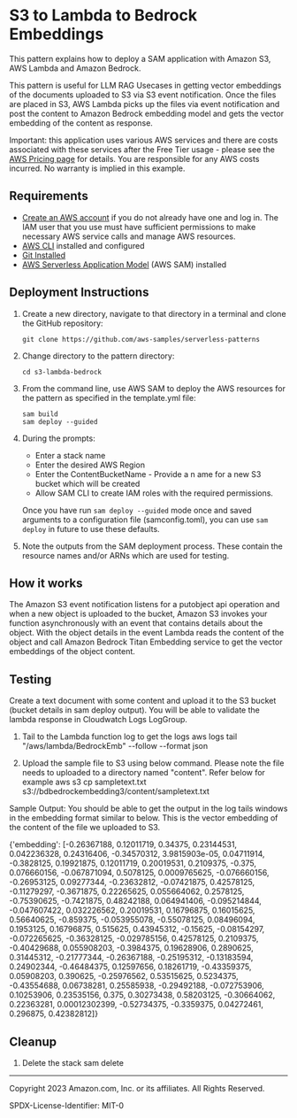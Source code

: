 # S3 to Lambda to Bedrock Embeddings

This pattern explains how to deploy a SAM application with Amazon S3, AWS Lambda and Amazon Bedrock.

This pattern is useful for LLM RAG Usecases in getting vector embeddings of the documents uploaded to S3 via S3 event notification. Once the files are placed in S3, AWS Lambda picks up the files via event notification and post the content to Amazon Bedrock embedding model and gets the vector embedding of the content as response. 

Important: this application uses various AWS services and there are costs associated with these services after the Free Tier usage - please see the [AWS Pricing page](https://aws.amazon.com/pricing/) for details. You are responsible for any AWS costs incurred. No warranty is implied in this example.

## Requirements

* [Create an AWS account](https://portal.aws.amazon.com/gp/aws/developer/registration/index.html) if you do not already have one and log in. The IAM user that you use must have sufficient permissions to make necessary AWS service calls and manage AWS resources.
* [AWS CLI](https://docs.aws.amazon.com/cli/latest/userguide/install-cliv2.html) installed and configured
* [Git Installed](https://git-scm.com/book/en/v2/Getting-Started-Installing-Git)
* [AWS Serverless Application Model](https://docs.aws.amazon.com/serverless-application-model/latest/developerguide/serverless-sam-cli-install.html) (AWS SAM) installed

## Deployment Instructions

1. Create a new directory, navigate to that directory in a terminal and clone the GitHub repository:
    ``` 
    git clone https://github.com/aws-samples/serverless-patterns
    ```
1. Change directory to the pattern directory:
    ```
    cd s3-lambda-bedrock
    ```
1. From the command line, use AWS SAM to deploy the AWS resources for the pattern as specified in the template.yml file:
    ```
    sam build
    sam deploy --guided
    ```
1. During the prompts:
    * Enter a stack name
    * Enter the desired AWS Region
    * Enter the ContentBucketName - Provide a n ame for a new S3 bucket which will be created
    * Allow SAM CLI to create IAM roles with the required permissions.

    Once you have run `sam deploy --guided` mode once and saved arguments to a configuration file (samconfig.toml), you can use `sam deploy` in future to use these defaults.

1. Note the outputs from the SAM deployment process. These contain the resource names and/or ARNs which are used for testing.

## How it works

The Amazon S3 event notification listens for a putobject api operation and when a new object is uploaded to the bucket,  Amazon S3 invokes your function asynchronously with an event that contains details about the object. With the object details in the event Lambda reads the content of the object and call Amazon Bedrock Titan Embedding service to get the vector embeddings of the object content.


## Testing

Create a text document with some content and upload it to the S3 bucket (bucket details in sam deploy output). You will be able to validate the lambda response in Cloudwatch Logs LogGroup.

1. Tail to the Lambda function log to get the logs
aws logs tail "/aws/lambda/BedrockEmb" --follow --format json 

2. Upload the sample file to S3 using below command. Please note the file needs to uploaded to a directory named "content". Refer below for example
aws s3 cp sampletext.txt s3://bdbedrockembedding3/content/sampletext.txt

Sample Output:
You should be able to get the output in the log tails windows in the embedding format similar to below. This is the vector embedding of the content of the file we uploaded to S3. 

{'embedding': [-0.26367188, 0.12011719, 0.34375, 0.23144531, 0.042236328, 0.24316406, -0.34570312, 3.9815903e-05, 0.04711914, -0.3828125, 0.19921875, 0.12011719, 0.20019531, 0.2109375, -0.375, 0.076660156, -0.067871094, 0.5078125, 0.0009765625, -0.076660156, -0.26953125, 0.09277344, -0.23632812, -0.07421875, 0.42578125, -0.11279297, -0.3671875, 0.22265625, 0.055664062, 0.2578125, -0.75390625, -0.7421875, 0.48242188, 0.064941406, -0.095214844, -0.047607422, 0.032226562, 0.20019531, 0.16796875, 0.16015625, 0.56640625, -0.859375, -0.053955078, -0.55078125, 0.08496094, 0.1953125, 0.16796875, 0.515625, 0.43945312, -0.15625, -0.08154297, -0.072265625, -0.36328125, -0.029785156, 0.42578125, 0.2109375, -0.40429688, 0.055908203, -0.3984375, 0.19628906, 0.2890625, 0.31445312, -0.21777344, -0.26367188, -0.25195312, -0.13183594, 0.24902344, -0.46484375, 0.12597656, 0.18261719, -0.43359375, 0.05908203, 0.390625, -0.25976562, 0.53515625, 0.5234375, -0.43554688, 0.06738281, 0.25585938, -0.29492188, -0.072753906, 0.10253906, 0.23535156, 0.375, 0.30273438, 0.58203125, -0.30664062, 0.22363281, 0.00012302399, -0.52734375, -0.3359375, 0.04272461, 0.296875, 0.42382812]}

## Cleanup
 
1. Delete the stack
    sam delete

----
Copyright 2023 Amazon.com, Inc. or its affiliates. All Rights Reserved.

SPDX-License-Identifier: MIT-0